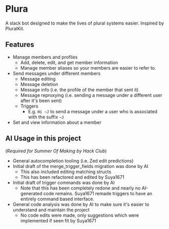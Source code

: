 # Plura
A slack bot designed to make the lives of plural systems easier. Inspired by PluralKit.

## Features
- Manage members and profiles
  - Add, delete, edit, and get member information
  - Manage member aliases so your members are easier to refer to.
- Send messages under different members
  - Message editing
  - Message deletion
  - Message info (i.e. the profile of the member that sent it)
  - Message reproxying (i.e. sending a message under a different user after it's been sent)
  - Triggers
    - E.g. `Hi ~J` to send a message under a user who is associated with the suffix `~J`
- Set and view information about a member

## AI Usage in this project
(_Required for Summer Of Making by Hack Club_)

- General autocompletion tooling (i.e. Zed edit predictions)
- Initial draft of the merge_trigger_fields migration was done by AI
  - This also included editing matching structs
  - This has been refactored and edited by Suya1671
- Initial draft of trigger commands was done by AI
  - Note that this has been completely redone and nearly no AI-generated code remains. Suya1671 remade triggers to have an entirely command based interface.
- General code analysis was done by AI to make sure it's easier to understand and maintain the project
  - No code edits were made, only suggestions which were implemented if seen fit by Suya1671
